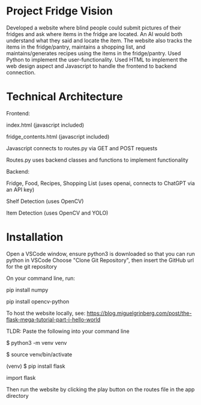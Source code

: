 # Project Fridge Vision 
Developed a website where blind people could submit pictures of their fridges and ask where items in the fridge are located. An AI would both understand what they said and locate the item. The website also tracks the items in the fridge/pantry, maintains a shopping list, and maintains/generates recipes using the items in the fridge/pantry. Used Python to implement the user-functionality. Used HTML to implement the web design aspect and Javascript to handle the frontend to backend connection. 


# Technical Architecture
Frontend:

index.html (javascript included)

fridge_contents.html (javascript included)

Javascript connects to routes.py via GET and POST requests

Routes.py uses backend classes and functions to implement functionality

Backend:

Fridge, Food, Recipes, Shopping List (uses openai, connects to ChatGPT via an API key)

Shelf Detection (uses OpenCV)

Item Detection (uses OpenCV and YOLO)


# Installation
Open a VSCode window, ensure python3 is downloaded so that you can run python in VSCode
Choose "Clone Git Repository", then insert the GitHub url for the git repository

On your command line, run:

pip install numpy

pip install opencv-python

To host the website locally, see: https://blog.miguelgrinberg.com/post/the-flask-mega-tutorial-part-i-hello-world

TLDR: Paste the following into your command line

$ python3 -m venv venv

$ source venv/bin/activate

(venv) $ pip install flask

import flask

Then run the website by clicking the play button on the routes file in the app directory
